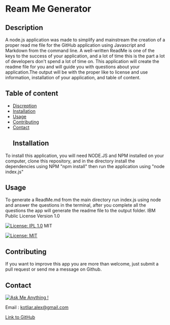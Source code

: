
  # Ream Me Generator
  ## Description
  A node.js application was made to simplify and mainstream the creation of a proper read me file for the GitHub application using Javascript and Markdown from the command line. A well-written ReadMe is one of the keys to the success of your application, and a lot of time this is the part a lot of developers don't spend a lot of time on. This application will create the readme file for you and will guide you with questions about your application.The output will be with the proper like to license and use information, installation of your application, and table of content.
  ## Table of content
  * [Discreption](#Description)
* [Installation](#Installation)
* [Usage](#Usage)
* [Contributing](#Contributing)
* [Contact](#Contact)
  ## Installation
To install this application, you will need NODE.JS and NPM installed on your computer, clone this repository, and in the directory install the dependencies using NPM "npm install" then run the application using "node index.js"
  ## Usage
To generate a ReadMe.md from the main directory run index.js using node and answer the questions in the terminal, after you complete all the questions the app will generate the readme file to the output folder. 
  IBM Public License Version 1.0

  [![License: IPL 1.0](https://img.shields.io/badge/License-IPL%201.0-blue.svg)](https://opensource.org/licenses/IPL-1.0)
MIT

  [![License: MIT](https://img.shields.io/badge/License-MIT-yellow.svg)](https://opensource.org/licenses/MIT)

  ## Contributing
If you want to improve this app you are more than welcome, just submit a pull request or send me a message on Github. 
  
  ## Contact 
[![Ask Me Anything !](https://img.shields.io/badge/Ask%20me-anything-1abc9c.svg)](https://GitHub.com/Phonix375)

  
 Email : kotliar.alex@gmail.com

  
[Link to GitHub](https://github.com/Phonix375)
  
